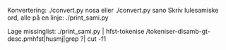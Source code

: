 Konvertering: ./convert.py nosa eller ./convert.py sano
Skriv lulesamiske ord, alle på en linje: ./print_sami.py

Lage missinglist: ./print_sami.py | hfst-tokenise <lulesamisk-sti>/tokeniser-disamb-gt-desc.pmhfst|husmj|grep ?| cut -f1